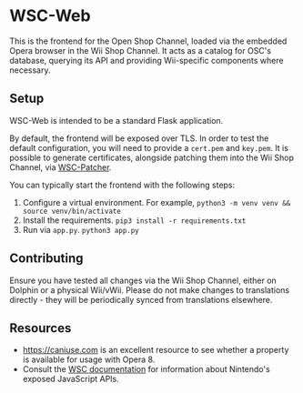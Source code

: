 # WSC-Web
This is the frontend for the Open Shop Channel, loaded via the embedded Opera browser in the Wii Shop Channel.
It acts as a catalog for OSC's database, querying its API and providing Wii-specific components where necessary.

## Setup
WSC-Web is intended to be a standard Flask application.

By default, the frontend will be exposed over TLS. In order to test the default configuration, you will need to provide a `cert.pem` and `key.pem`. It is possible to generate certificates, alongside patching them into the Wii Shop Channel, via [WSC-Patcher](https://github.com/OpenShopChannel/WSC-Patcher).

You can typically start the frontend with the following steps:
1. Configure a virtual environment. For example, `python3 -m venv venv && source venv/bin/activate`
2. Install the requirements. `pip3 install -r requirements.txt`
3. Run via `app.py`. `python3 app.py`


## Contributing
Ensure you have tested all changes via the Wii Shop Channel, either on Dolphin or a physical Wii/vWii. Please do not make changes to translations directly - they will be periodically synced from translations elsewhere.

## Resources
 - https://caniuse.com is an excellent resource to see whether a property is available for usage with Opera 8.
 - Consult the [WSC documentation](https://docs.oscwii.org) for information about Nintendo's exposed JavaScript APIs.